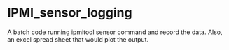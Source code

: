 # IPMI_sensor_logging
A batch code running ipmitool sensor command and record the data. Also, an excel spread sheet that would plot the output.
